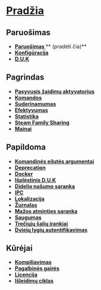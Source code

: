 # **[Pradžia](https://github.com/JustArchiNET/ArchiSteamFarm/wiki/Home)**

## Paruošimas

* **[ Paruošimas ](https://github.com/JustArchiNET/ArchiSteamFarm/wiki/Setting-up)**** (pradėti čia)**
* **[Konfigūracija](https://github.com/JustArchiNET/ArchiSteamFarm/wiki/Configuration)**
* **[D.U.K](https://github.com/JustArchiNET/ArchiSteamFarm/wiki/FAQ)**

## Pagrindas

* **[Pasyvusis žaidimų aktyvatorius](https://github.com/JustArchiNET/ArchiSteamFarm/wiki/Background-games-redeemer)**
* **[Komandos](https://github.com/JustArchiNET/ArchiSteamFarm/wiki/Commands)**
* **[Suderinamumas](https://github.com/JustArchiNET/ArchiSteamFarm/wiki/Compatibility)**
* **[Efektyvumas](https://github.com/JustArchiNET/ArchiSteamFarm/wiki/Performance)**
* **[Statistika](https://github.com/JustArchiNET/ArchiSteamFarm/wiki/Statistics)**
* **[Steam Family Sharing](https://github.com/JustArchiNET/ArchiSteamFarm/wiki/Steam-Family-Sharing)**
* **[Mainai](https://github.com/JustArchiNET/ArchiSteamFarm/wiki/Trading)**

## Papildoma

* **[Komandinės eilutės argumentai](https://github.com/JustArchiNET/ArchiSteamFarm/wiki/Command-line-arguments)**
* **[Deprecation](https://github.com/JustArchiNET/ArchiSteamFarm/wiki/Deprecation)**
* **[Docker](https://github.com/JustArchiNET/ArchiSteamFarm/wiki/Docker)**
* **[Išplėstinis D.U.K](https://github.com/JustArchiNET/ArchiSteamFarm/wiki/Extended-FAQ)**
* **[Didelio našumo sąranką](https://github.com/JustArchiNET/ArchiSteamFarm/wiki/High-performance-setup)**
* **[IPC](https://github.com/JustArchiNET/ArchiSteamFarm/wiki/IPC)**
* **[Lokalizacija](https://github.com/JustArchiNET/ArchiSteamFarm/wiki/Localization)**
* **[Žurnalas](https://github.com/JustArchiNET/ArchiSteamFarm/wiki/Logging)**
* **[Mažos atminties sąranka](https://github.com/JustArchiNET/ArchiSteamFarm/wiki/Low-memory-setup)**
* **[Saugumas](https://github.com/JustArchiNET/ArchiSteamFarm/wiki/Security)**
* **[Trečiųjų šalių įrankiai](https://github.com/JustArchiNET/ArchiSteamFarm/wiki/Third-party-tools)**
* **[Dviejų lygių autentifikavimas](https://github.com/JustArchiNET/ArchiSteamFarm/wiki/Two-factor-authentication)**

## Kūrėjai

* **[Kompiliavimas](https://github.com/JustArchiNET/ArchiSteamFarm/wiki/Compilation)**
* **[Pagalbinės gairės](https://github.com/JustArchiNET/ArchiSteamFarm/blob/master/.github/CONTRIBUTING.md)**
* **[Licencija](https://github.com/JustArchiNET/ArchiSteamFarm/wiki/License)**
* **[Išleidimų ciklas](https://github.com/JustArchiNET/ArchiSteamFarm/wiki/Release-cycle)**